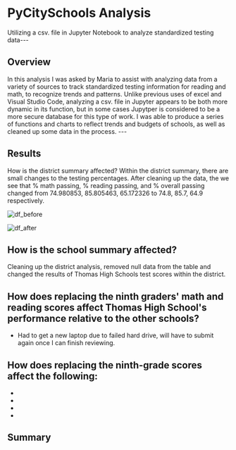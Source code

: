 # PyCitySchools Analysis
Utilizing a csv. file in Jupyter Notebook to analyze standardized testing data---
## Overview
In this analysis I was asked by Maria to assist with analyzing data from a variety of sources to track standardized testing information for reading and math, to recognize trends and patterns. Unlike previous uses of excel and Visual Studio Code, analyzing a csv. file in Jupyter appears to be both more dynamic in its function, but in some cases Jupytper is considered to be a more secure database for this type of work. I was able to produce a series of functions and charts to reflect trends and budgets of schools, as well as cleaned up some data in the process. ---
## Results
How is the district summary affected?
Within the district summary, there are small changes to the testing percentages. After cleaning up the data, the we see that % math passing, % reading passing, and % overall passing changed from 74.980853,	85.805463,	65.172326 to 74.8,	85.7,	64.9 respectively.

![df_before](https://user-images.githubusercontent.com/101460770/167323550-4135e6dd-99b5-4114-962f-d9933a68dcc6.PNG)

![df_after](https://user-images.githubusercontent.com/101460770/167323563-2b52e85e-dbcf-4e0c-8689-f2d58a793756.PNG)

## How is the school summary affected?
Cleaning up the district analysis, removed null data from the table and changed the results of Thomas High Schools test scores within the district.

## How does replacing the ninth graders' math and reading scores affect Thomas High School's performance relative to the other schools?
- Had to get a new laptop due to failed hard drive, will have to submit again once I can finish reviewing.
## How does replacing the ninth-grade scores affect the following:
-
-
-
-
## Summary
